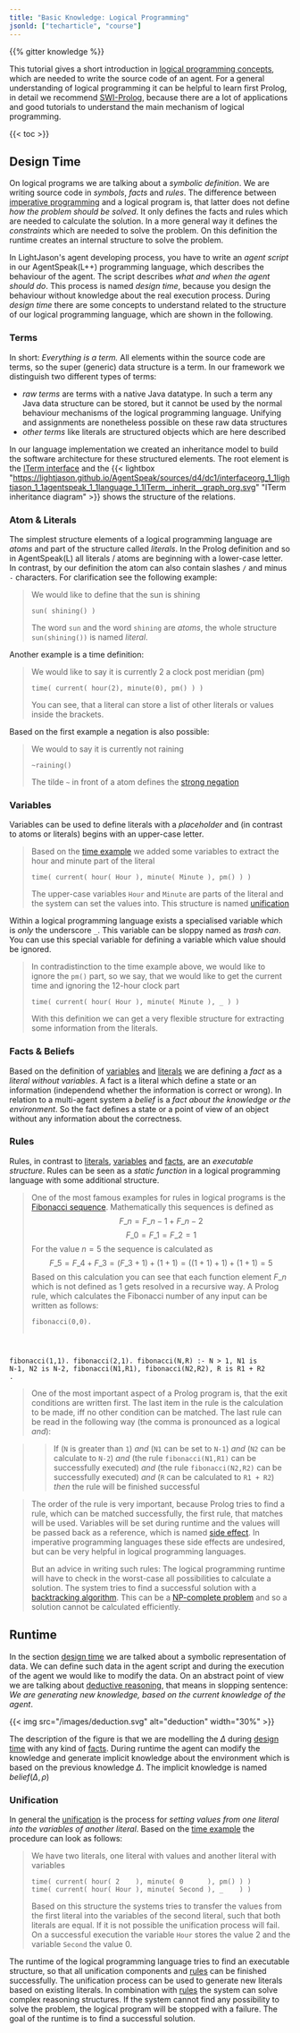 ```yaml
---
title: "Basic Knowledge: Logical Programming"
jsonld: ["techarticle", "course"]
---
```


{{% gitter knowledge %}}

This tutorial gives a short introduction in [logical programming concepts](https://en.wikipedia.org/wiki/Logic_programming), which are needed to write the source code of an agent.
For a general understanding of logical programming it can be helpful to learn first Prolog, in detail we recommend [SWI-Prolog](http://www.swi-prolog.org/), because there are a lot of applications and good tutorials to understand the main mechanism of logical programming.

{{< toc >}}

## Design Time

On logical programs we are talking about a _symbolic definition_. We are writing source code in _symbols_, _facts_ and _rules_.
The difference between [imperative programming](https://en.wikipedia.org/wiki/Imperative_programming) and a logical program is, that latter does not define _how the problem should be solved_. It only defines the facts and rules which are needed to calculate the solution. In a more general way it defines the _constraints_ which are needed to solve the problem. On this definition the runtime creates an internal structure to solve the problem.

In LightJason's agent developing process, you have to write an _agent script_ in our AgentSpeak(L++) programming language, which describes the behaviour of the agent. The script describes _what and when the agent should do_. This process is named _design time_, because you design the behaviour without knowledge about the real execution process. During _design time_ there are some concepts to understand related to the structure of our logical programming language, which are shown in the following.


### Terms

In short: _Everything is a term._
All elements within the source code are terms, so the super (generic) data structure is a term. In our framework we distinguish two different types of terms:

* *raw terms* are terms with a native Java datatype. In such a term any Java data structure can be stored, but it cannot be used by the normal behaviour mechanisms of the logical programming language.
Unifying and assignments are nonetheless possible on these raw data structures
* *other terms* like literals are structured objects which are here described

In our language implementation we created an inheritance model to build the software architecture for these structured elements.
The root element is the [ITerm interface](https://lightjason.github.io/AgentSpeak/sources/d9/d34/interfaceorg_1_1lightjason_1_1agentspeak_1_1language_1_1ITerm.html) and the {{< lightbox "https://lightjason.github.io/AgentSpeak/sources/d4/dc1/interfaceorg_1_1lightjason_1_1agentspeak_1_1language_1_1ITerm__inherit__graph_org.svg" "ITerm inheritance diagram" >}} shows the structure of the relations.

### <a name="atomliterals">Atom & Literals</a>

The simplest structure elements of a logical programming language are _atoms_ and part of the structure called  _literals_.
In the Prolog definition and so in AgentSpeak(L) all literals / atoms are beginning with a lower-case letter. In contrast, by our definition the atom can also contain slashes ```/``` and minus ```-``` characters. For clarification see the following example:

> We would like to define that the sun is shining
> <pre><code class="language-prolog ">sun( shining() )</pre></code>
> The word ```sun``` and the word ```shining``` are _atoms_, the whole structure ```sun(shining())``` is named _literal_.

<a name="time"></a>Another example is a time definition:

> We would like to say it is currently 2 a clock post meridian (pm)
> <pre><code class="language-prolog">time( current( hour(2), minute(0), pm() ) )</pre></code>
> You can see, that a literal can store a list of other literals or values inside the brackets.

Based on the first example a negation is also possible:

> We would to say it is currently not raining
> <pre data-language="AgentSpeak(L++)"><code class="language-agentspeak">~raining()</pre></code>
> The tilde ```~``` in front of a atom defines the [strong negation](https://en.wikipedia.org/wiki/Stable_model_semantics#Strong_negation)

### Variables

Variables can be used to define literals with a _placeholder_ and (in contrast to atoms or literals) begins with an upper-case letter.

> Based on the [time example](#time) we added some variables to extract the hour and minute part of the literal
> <pre><code class="language-prolog">time( current( hour( Hour ), minute( Minute ), pm() ) )</code></pre>
> The upper-case variables ```Hour``` and ```Minute``` are parts of the literal and the system can set the values into. This structure is named [unification](#unification)

Within a logical programming language exists a specialised variable which is _only_ the underscore ```_```. This variable can be sloppy named as _trash can_. You can use this special variable for defining a variable which value should be ignored.

> In contradistinction to the time example above, we would like to ignore the ```pm()``` part, so we say, that we would like to get the current time and ignoring the 12-hour clock part
> <pre><code class="language-prolog">time( current( hour( Hour ), minute( Minute ), _ ) )</code></pre>
> With this definition we can get a very flexible structure for extracting some information from the literals.

### Facts & Beliefs

Based on the definition of [variables](#variables) and [literals](#atomliterals) we are defining a _fact_ as a _literal without variables_. A fact is a literal which define a state or an information (independend whether the information is correct or wrong). In relation to a multi-agent system a _belief_ is a _fact about the knowledge or the environment_. So the fact defines a state or a point of view of an object without any information about the correctness.

### Rules

Rules, in contrast to [literals](#a-name-atomliterals-atom-literals-a), [variables](#variables) and [facts](#facts-beliefs), are an _executable structure_. Rules can be seen as a _static function_ in a logical programming language with some additional structure.

> One of the most famous examples for rules in logical programs is the [Fibonacci sequence](https://en.wikipedia.org/wiki/Fibonacci_number). Mathematically this sequences is defined as
> $$F\_n = F\_{n-1} + F\_{n-2}$$
> $$F\_0 = F\_1 = F\_2 = 1$$
> For the value $n=5$ the sequence is calculated as
> $$F\_5 = F\_4 + F\_3 = (F\_3 + 1) + (1+1) = ((1+1)+1) + (1+1) = 5$$
> Based on this calculation you can see that each function element $F\_n$ which is not defined as $1$ gets resolved in
> a recursive way. A Prolog rule, which calculates the Fibonacci number of any input can be written as follows:
> <pre><code class="language-prolog">fibonacci(0,0).
fibonacci(1,1).
fibonacci(2,1).
fibonacci(N,R) :-
    N > 1,
    N1 is N-1,
    N2 is N-2,
    fibonacci(N1,R1),
    fibonacci(N2,R2),
    R is R1 + R2
.</code></pre>
> One of the most important aspect of a Prolog program is, that the exit conditions are written first. The last item
> in the rule is the calculation to be made, iff no other condition can be matched. The last rule can be read in the
> following way (the comma is pronounced as a logical _and_):

> > If (```N``` is greater than ```1```) _and_ (```N1``` can be set to ```N-1```) _and_ (```N2``` can be calculate to ```N-2```) _and_
> > (the rule ```fibonacci(N1,R1)``` can be successfully executed) _and_ (the rule ```fibonacci(N2,R2)``` can be successfully executed) _and_
> > (```R``` can be calculated to ```R1 + R2```) _then_ the rule will be finished successful

> The order of the rule is very important, because Prolog tries to find a rule, which can be matched successfully,
> the first rule, that matches will be used. Variables will be set during runtime and the values will be passed
> back as a reference, which is named [side effect](https://en.wikipedia.org/wiki/Side_effect_(computer_science)). In imperative programming languages these side effects are undesired, but
> can be very helpful in logical programming languages.  
>
> But an advice in writing such rules: The logical programming runtime will have to check in the worst-case all possibilities to calculate a solution. The system tries to find a successful solution with a [backtracking algorithm](https://en.wikipedia.org/wiki/Backtracking). This can be a [NP-complete problem](https://en.wikipedia.org/wiki/NP-completeness) and so a solution cannot be calculated efficiently.


## Runtime

In the section [design time](#designtime) we are talked about a symbolic representation of data. We can define such data in the agent script and during the execution of the agent we would like to modify the data. On an abstract point of view we are talking about [deductive reasoning](https://en.wikipedia.org/wiki/Deductive_reasoning), that means in slopping sentence: _We are generating new knowledge, based on the current knowledge of the agent_.

{{< img src="/images/deduction.svg" alt="deduction" width="30%" >}}

The description of the figure is that we are modelling the $\Delta$ during [design time](#designtime) with any kind of [facts](#facts-beliefs). During runtime the agent can modify the knowledge and generate implicit knowledge about the environment which is based on the previous knowledge $\Delta$. The implicit knowledge is named $belief(\Delta, \rho)$

### Unification

In general the [unification](https://en.wikipedia.org/wiki/Unification_(computer_science)) is the process for _setting values from one literal into the variables of another literal_. Based on the [time example](#time) the procedure can look as follows:

> We have two literals, one literal with values and another literal with variables
> <pre><code class="language-prolog">time( current( hour( 2    ), minute( 0      ), pm() ) )
> time( current( hour( Hour ), minute( Second ), _    ) )
> </pre></code>
> Based on this structure the systems tries to transfer the values from the first literal into the variables
> of the second literal, such that both literals are equal. If it is not possible the unification
> process will fail. On a successful execution the variable ```Hour``` stores the value $2$ and the variable
> ```Second``` the value $0$.

The runtime of the logical programming language tries to find an executable structure, so that all unification components and [rules](#rules) can be finished successfully. The unification process can be used to generate new literals based on existing literals. In combination with [rules](#rules) the system can solve complex reasoning structures. If the system cannot find any possibility to solve the problem, the logical program will be stopped with a failure. The goal of the runtime is to find a successful solution.
